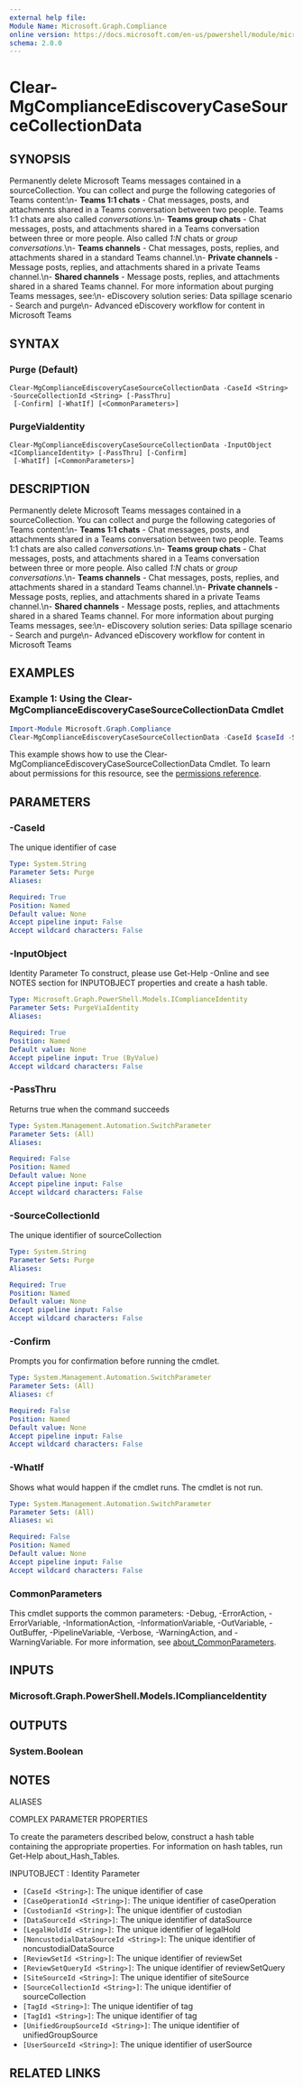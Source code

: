 ```yaml
---
external help file:
Module Name: Microsoft.Graph.Compliance
online version: https://docs.microsoft.com/en-us/powershell/module/microsoft.graph.compliance/clear-mgcomplianceediscoverycasesourcecollectiondata
schema: 2.0.0
---
```


# Clear-MgComplianceEdiscoveryCaseSourceCollectionData

## SYNOPSIS
Permanently delete Microsoft Teams messages contained in a sourceCollection.
You can collect and purge the following categories of Teams content:\n- **Teams 1:1 chats** - Chat messages, posts, and attachments shared in a Teams conversation between two people.
Teams 1:1 chats are also called *conversations*.\n- **Teams group chats** - Chat messages, posts, and attachments shared in a Teams conversation between three or more people.
Also called *1:N* chats or *group conversations*.\n- **Teams channels** - Chat messages, posts, replies, and attachments shared in a standard Teams channel.\n- **Private channels** - Message posts, replies, and attachments shared in a private Teams channel.\n- **Shared channels** - Message posts, replies, and attachments shared in a shared Teams channel.
For more information about purging Teams messages, see:\n- eDiscovery solution series: Data spillage scenario - Search and purge\n- Advanced eDiscovery workflow for content in Microsoft Teams

## SYNTAX

### Purge (Default)
```
Clear-MgComplianceEdiscoveryCaseSourceCollectionData -CaseId <String> -SourceCollectionId <String> [-PassThru]
 [-Confirm] [-WhatIf] [<CommonParameters>]
```

### PurgeViaIdentity
```
Clear-MgComplianceEdiscoveryCaseSourceCollectionData -InputObject <IComplianceIdentity> [-PassThru] [-Confirm]
 [-WhatIf] [<CommonParameters>]
```

## DESCRIPTION
Permanently delete Microsoft Teams messages contained in a sourceCollection.
You can collect and purge the following categories of Teams content:\n- **Teams 1:1 chats** - Chat messages, posts, and attachments shared in a Teams conversation between two people.
Teams 1:1 chats are also called *conversations*.\n- **Teams group chats** - Chat messages, posts, and attachments shared in a Teams conversation between three or more people.
Also called *1:N* chats or *group conversations*.\n- **Teams channels** - Chat messages, posts, replies, and attachments shared in a standard Teams channel.\n- **Private channels** - Message posts, replies, and attachments shared in a private Teams channel.\n- **Shared channels** - Message posts, replies, and attachments shared in a shared Teams channel.
For more information about purging Teams messages, see:\n- eDiscovery solution series: Data spillage scenario - Search and purge\n- Advanced eDiscovery workflow for content in Microsoft Teams

## EXAMPLES

### Example 1: Using the Clear-MgComplianceEdiscoveryCaseSourceCollectionData Cmdlet
```powershell
Import-Module Microsoft.Graph.Compliance
Clear-MgComplianceEdiscoveryCaseSourceCollectionData -CaseId $caseId -SourceCollectionId $sourceCollectionId
```

This example shows how to use the Clear-MgComplianceEdiscoveryCaseSourceCollectionData Cmdlet.
To learn about permissions for this resource, see the [permissions reference](/graph/permissions-reference).

## PARAMETERS

### -CaseId
The unique identifier of case

```yaml
Type: System.String
Parameter Sets: Purge
Aliases:

Required: True
Position: Named
Default value: None
Accept pipeline input: False
Accept wildcard characters: False
```

### -InputObject
Identity Parameter
To construct, please use Get-Help -Online and see NOTES section for INPUTOBJECT properties and create a hash table.

```yaml
Type: Microsoft.Graph.PowerShell.Models.IComplianceIdentity
Parameter Sets: PurgeViaIdentity
Aliases:

Required: True
Position: Named
Default value: None
Accept pipeline input: True (ByValue)
Accept wildcard characters: False
```

### -PassThru
Returns true when the command succeeds

```yaml
Type: System.Management.Automation.SwitchParameter
Parameter Sets: (All)
Aliases:

Required: False
Position: Named
Default value: None
Accept pipeline input: False
Accept wildcard characters: False
```

### -SourceCollectionId
The unique identifier of sourceCollection

```yaml
Type: System.String
Parameter Sets: Purge
Aliases:

Required: True
Position: Named
Default value: None
Accept pipeline input: False
Accept wildcard characters: False
```

### -Confirm
Prompts you for confirmation before running the cmdlet.

```yaml
Type: System.Management.Automation.SwitchParameter
Parameter Sets: (All)
Aliases: cf

Required: False
Position: Named
Default value: None
Accept pipeline input: False
Accept wildcard characters: False
```

### -WhatIf
Shows what would happen if the cmdlet runs.
The cmdlet is not run.

```yaml
Type: System.Management.Automation.SwitchParameter
Parameter Sets: (All)
Aliases: wi

Required: False
Position: Named
Default value: None
Accept pipeline input: False
Accept wildcard characters: False
```

### CommonParameters
This cmdlet supports the common parameters: -Debug, -ErrorAction, -ErrorVariable, -InformationAction, -InformationVariable, -OutVariable, -OutBuffer, -PipelineVariable, -Verbose, -WarningAction, and -WarningVariable. For more information, see [about_CommonParameters](http://go.microsoft.com/fwlink/?LinkID=113216).

## INPUTS

### Microsoft.Graph.PowerShell.Models.IComplianceIdentity

## OUTPUTS

### System.Boolean

## NOTES

ALIASES

COMPLEX PARAMETER PROPERTIES

To create the parameters described below, construct a hash table containing the appropriate properties. For information on hash tables, run Get-Help about_Hash_Tables.


INPUTOBJECT <IComplianceIdentity>: Identity Parameter
  - `[CaseId <String>]`: The unique identifier of case
  - `[CaseOperationId <String>]`: The unique identifier of caseOperation
  - `[CustodianId <String>]`: The unique identifier of custodian
  - `[DataSourceId <String>]`: The unique identifier of dataSource
  - `[LegalHoldId <String>]`: The unique identifier of legalHold
  - `[NoncustodialDataSourceId <String>]`: The unique identifier of noncustodialDataSource
  - `[ReviewSetId <String>]`: The unique identifier of reviewSet
  - `[ReviewSetQueryId <String>]`: The unique identifier of reviewSetQuery
  - `[SiteSourceId <String>]`: The unique identifier of siteSource
  - `[SourceCollectionId <String>]`: The unique identifier of sourceCollection
  - `[TagId <String>]`: The unique identifier of tag
  - `[TagId1 <String>]`: The unique identifier of tag
  - `[UnifiedGroupSourceId <String>]`: The unique identifier of unifiedGroupSource
  - `[UserSourceId <String>]`: The unique identifier of userSource

## RELATED LINKS

